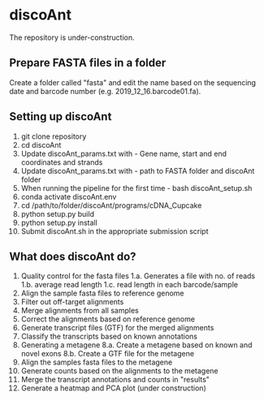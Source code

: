 # discoAnt
The repository is under-construction.

## Prepare FASTA files in a folder
Create a folder called "fasta" and edit the name based on the sequencing date and barcode number (e.g. 2019_12_16.barcode01.fa).

## Setting up discoAnt

1. git clone repository
2. cd discoAnt
3. Update discoAnt_params.txt with - Gene name, start and end coordinates and strands
4. Update discoAnt_params.txt with - path to FASTA folder and discoAnt folder
5. When running the pipeline for the first time - bash discoAnt_setup.sh
6. conda activate discoAnt.env
7. cd /path/to/folder/discoAnt/programs/cDNA_Cupcake
8. python setup.py build
9. python setup.py install
10. Submit discoAnt.sh in the appropriate submission script

## What does discoAnt do?

1. Quality control for the fasta files 
1.a. Generates a file with no. of reads
1.b. average read length
1.c. read length in each barcode/sample 
2. Align the sample fasta files to reference genome
3. Filter out off-target alignments
4. Merge alignments from all samples
5. Correct the alignments based on reference genome
6. Generate transcript files (GTF) for the merged alignments
7. Classify the transcripts based on known annotations 
8. Generating a metagene
8.a. Create a metagene based on known and novel exons
8.b. Create a GTF file for the metagene
9. Align the samples fasta files to the metagene
10. Generate counts based on the alignments to the metagene
11. Merge the transcript annotations and counts in "results"
12. Generate a heatmap and PCA plot (under construction)


